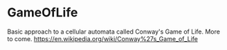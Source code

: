 # GameOfLife
Basic approach to a cellular automata called Conway's Game of Life. More to come.
https://en.wikipedia.org/wiki/Conway%27s_Game_of_Life
